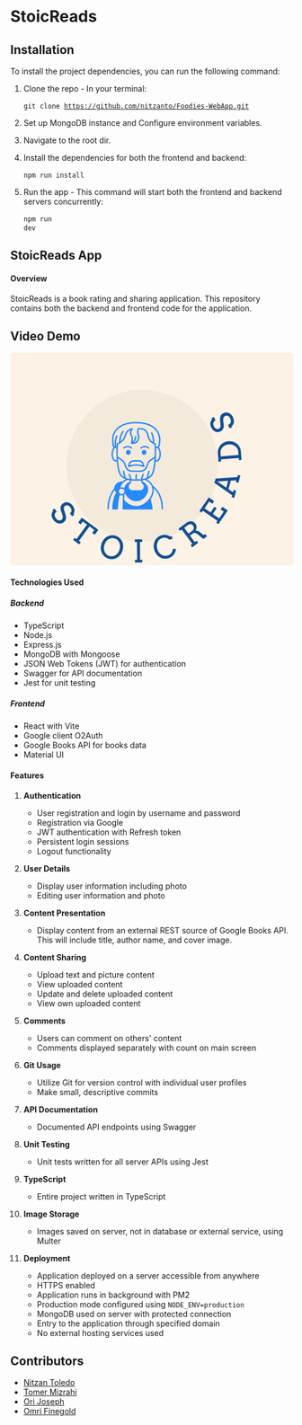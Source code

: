 # StoicReads

## Installation

To install the project dependencies, you can run the following command:
1. Clone the repo - In your terminal: <pre><code>git clone https://github.com/nitzanto/Foodies-WebApp.git</code></pre>

2. Set up MongoDB instance and Configure environment variables.

3. Navigate to the root dir.                                                

4. Install the dependencies for both the frontend and backend:  <pre><code>npm run install</code></pre>

5. Run the app - This command will start both the frontend and backend servers concurrently: <pre><code>npm run dev</code></pre>

## StoicReads App

#### Overview
StoicReads is a book rating and sharing application. This repository contains both the backend and frontend code for the application.

## Video Demo

[![Watch the video](assets/tumbnail.png)](https://youtu.be/TeoeFkO_GTg)


#### Technologies Used

##### Backend
- TypeScript
- Node.js
- Express.js
- MongoDB with Mongoose
- JSON Web Tokens (JWT) for authentication
- Swagger for API documentation
- Jest for unit testing

##### Frontend
- React with Vite
- Google client O2Auth
- Google Books API for books data
- Material UI

#### Features

1. **Authentication**
    - User registration and login by username and password
    - Registration via Google
    - JWT authentication with Refresh token
    - Persistent login sessions
    - Logout functionality

2. **User Details**
    - Display user information including photo
    - Editing user information and photo

3. **Content Presentation**
    - Display content from an external REST source of Google Books API. This will include title, author name, and cover image.

4. **Content Sharing**
    - Upload text and picture content
    - View uploaded content
    - Update and delete uploaded content
    - View own uploaded content

5. **Comments**
    - Users can comment on others' content
    - Comments displayed separately with count on main screen

6. **Git Usage**
    - Utilize Git for version control with individual user profiles
    - Make small, descriptive commits

7. **API Documentation**
    - Documented API endpoints using Swagger

8. **Unit Testing**
    - Unit tests written for all server APIs using Jest

9. **TypeScript**
    - Entire project written in TypeScript

10. **Image Storage**
    - Images saved on server, not in database or external service, using Multer

11. **Deployment**
    - Application deployed on a server accessible from anywhere
    - HTTPS enabled
    - Application runs in background with PM2
    - Production mode configured using `NODE_ENV=production`
    - MongoDB used on server with protected connection
    - Entry to the application through specified domain
    - No external hosting services used


## Contributors
- [Nitzan Toledo](https://github.com/nitzanto)
- [Tomer Mizrahi](https://github.com/TomerMiz10)
- [Ori Joseph](https://github.com/JosephOri)
- [Omri Finegold](https://github.com/omrifinegold11)
